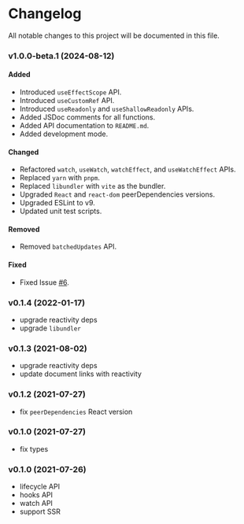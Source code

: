 # Changelog

All notable changes to this project will be documented in this file.

### v1.0.0-beta.1 (2024-08-12)

#### Added

- Introduced `useEffectScope` API.
- Introduced `useCustomRef` API.
- Introduced `useReadonly` and `useShallowReadonly` APIs.
- Added JSDoc comments for all functions.
- Added API documentation to `README.md`.
- Added development mode.

#### Changed

- Refactored `watch`, `useWatch`, `watchEffect`, and `useWatchEffect` APIs.
- Replaced `yarn` with `pnpm`.
- Replaced `libundler` with `vite` as the bundler.
- Upgraded `React` and `react-dom` peerDependencies versions.
- Upgraded ESLint to v9.
- Updated unit test scripts.

#### Removed

- Removed `batchedUpdates` API.

#### Fixed

- Fixed Issue [#6](https://github.com/veactjs/veact/issues/6).

### v0.1.4 (2022-01-17)

- upgrade reactivity deps
- upgrade `libundler`

### v0.1.3 (2021-08-02)

- upgrade reactivity deps
- update document links with reactivity

### v0.1.2 (2021-07-27)

- fix `peerDependencies` React version

### v0.1.0 (2021-07-27)

- fix types

### v0.1.0 (2021-07-26)

- lifecycle API
- hooks API
- watch API
- support SSR
